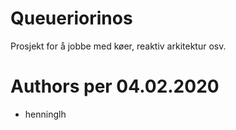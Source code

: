 # Queueriorinos
Prosjekt for å jobbe med køer, reaktiv arkitektur osv.

# Authors per 04.02.2020
- henninglh
